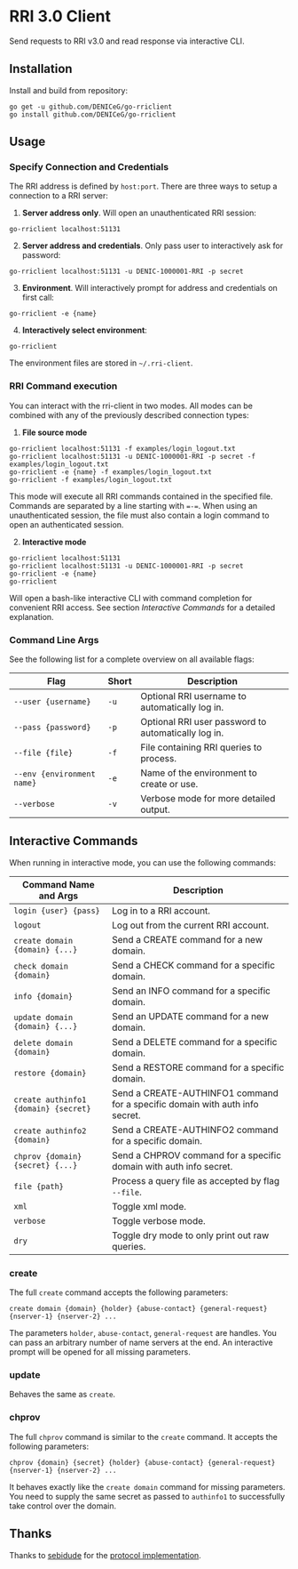 # RRI 3.0 Client

Send requests to RRI v3.0 and read response via interactive CLI.

## Installation

Install and build from repository:

```
go get -u github.com/DENICeG/go-rriclient
go install github.com/DENICeG/go-rriclient
```

## Usage

### Specify Connection and Credentials

The RRI address is defined by `host:port`. There are three ways to setup a connection to a RRI server:

1. **Server address only**. Will open an unauthenticated RRI session:

```
go-rriclient localhost:51131
```

2. **Server address and credentials**. Only pass user to interactively ask for password:

```
go-rriclient localhost:51131 -u DENIC-1000001-RRI -p secret
```

3. **Environment**. Will interactively prompt for address and credentials on first call:

```
go-rriclient -e {name}
```

4. **Interactively select environment**:

```
go-rriclient
```

The environment files are stored in `~/.rri-client`.

### RRI Command execution

You can interact with the rri-client in two modes. All modes can be combined with any of the previously described connection types:

1. **File source mode**

```
go-rriclient localhost:51131 -f examples/login_logout.txt
go-rriclient localhost:51131 -u DENIC-1000001-RRI -p secret -f examples/login_logout.txt
go-rriclient -e {name} -f examples/login_logout.txt
go-rriclient -f examples/login_logout.txt
```

This mode will execute all RRI commands contained in the specified file. Commands are separated by a line starting with `=-=`. When using an unauthenticated session, the file must also contain a login command to open an authenticated session.

2. **Interactive mode**

```
go-rriclient localhost:51131
go-rriclient localhost:51131 -u DENIC-1000001-RRI -p secret
go-rriclient -e {name}
go-rriclient
```

Will open a bash-like interactive CLI with command completion for convenient RRI access. See section *Interactive Commands* for a detailed explanation.

### Command Line Args

See the following list for a complete overview on all available flags:

| Flag | Short | Description |
| ---- | ----- | ----------- |
| `--user {username}` | `-u` | Optional RRI username to automatically log in. |
| `--pass {password}` | `-p` | Optional RRI user password to automatically log in. |
| `--file {file}` | `-f` | File containing RRI queries to process. |
| `--env {environment name}` | `-e` | Name of the environment to create or use. |
| `--verbose` | `-v` | Verbose mode for more detailed output. |

## Interactive Commands

When running in interactive mode, you can use the following commands:

| Command Name and Args | Description |
| --------------------- | ----------- |
| `login {user} {pass}` | Log in to a RRI account. |
| `logout` | Log out from the current RRI account. |
| `create domain {domain} {...}` | Send a CREATE command for a new domain. |
| `check domain {domain}` | Send a CHECK command for a specific domain. |
| `info {domain}` | Send an INFO command for a specific domain. |
| `update domain {domain} {...}` | Send an UPDATE command for a new domain. |
| `delete domain {domain}` | Send a DELETE command for a specific domain. |
| `restore {domain}` | Send a RESTORE command for a specific domain. |
| `create authinfo1 {domain} {secret}` | Send a CREATE-AUTHINFO1 command for a specific domain with auth info secret. |
| `create authinfo2 {domain}` | Send a CREATE-AUTHINFO2 command for a specific domain. |
| `chprov {domain} {secret} {...}` | Send a CHPROV command for a specific domain with auth info secret. |
| `file {path}` | Process a query file as accepted by flag `--file`. |
| `xml` | Toggle xml mode. |
| `verbose` | Toggle verbose mode. |
| `dry` | Toggle dry mode to only print out raw queries. |

### create

The full `create` command accepts the following parameters:

```
create domain {domain} {holder} {abuse-contact} {general-request} {nserver-1} {nserver-2} ...
```

The parameters `holder`, `abuse-contact`, `general-request` are handles. You can pass an arbitrary number of name servers at the end. An interactive prompt will be opened for all missing parameters.

### update

Behaves the same as `create`.

### chprov

The full `chprov` command is similar to the `create` command. It accepts the following parameters:

```
chprov {domain} {secret} {holder} {abuse-contact} {general-request} {nserver-1} {nserver-2} ...
```

It behaves exactly like the `create domain` command for missing parameters. You need to supply the same secret as passed to `authinfo1` to successfully take control over the domain.

## Thanks

Thanks to [sebidude](https://github.com/sebidude) for the [protocol implementation](https://github.com/sebidude/go-rri).